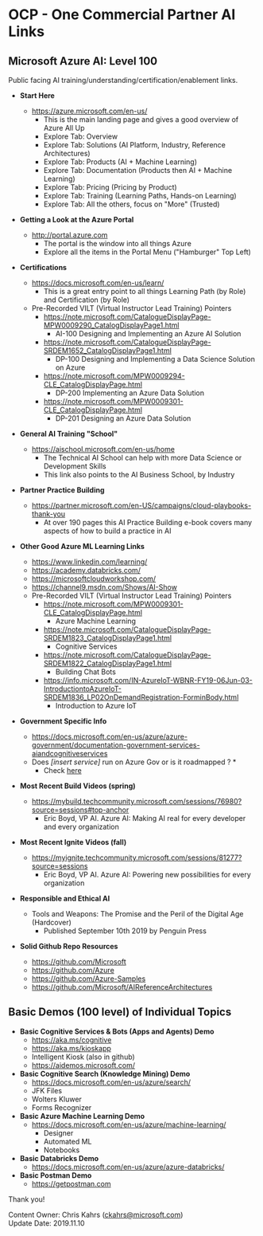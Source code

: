 # OCP - One Commercial Partner AI Links
## Microsoft Azure AI: Level 100
Public facing AI training/understanding/certification/enablement links.  

* **Start Here**
    * https://azure.microsoft.com/en-us/
      * This is the main landing page and gives a good overview of Azure All Up
      * Explore Tab: Overview
      * Explore Tab: Solutions (AI Platform, Industry, Reference Architectures)
      * Explore Tab: Products (AI + Machine Learning)
      * Explore Tab: Documentation (Products then AI + Machine Learning)
      * Explore Tab: Pricing (Pricing by Product)
      * Explore Tab: Training (Learning Paths, Hands-on Learning)
      * Explore Tab: All the others, focus on "More" (Trusted)
  
* **Getting a Look at the Azure Portal**
  * http://portal.azure.com
    * The portal is the window into all things Azure
    * Explore all the items in the Portal Menu ("Hamburger" Top Left) 
  
* **Certifications**
  * https://docs.microsoft.com/en-us/learn/ 
    * This is a great entry point to all things Learning Path (by Role) and Certification (by Role)
  * Pre-Recorded VILT (Virtual Instructor Lead Training) Pointers
    * https://note.microsoft.com/CatalogueDisplayPage-MPW0009290_CatalogDisplayPage1.html
      * AI-100 Designing and Implementing an Azure AI Solution
    * https://note.microsoft.com/CatalogueDisplayPage-SRDEM1652_CatalogDisplayPage1.html
      * DP-100 Designing and Implementing a Data Science Solution on Azure
    * https://note.microsoft.com/MPW0009294-CLE_CatalogDisplayPage.html
      * DP-200 Implementing an Azure Data Solution
    * https://note.microsoft.com/MPW0009301-CLE_CatalogDisplayPage.html
      * DP-201 Designing an Azure Data Solution

* **General AI Training "School"**
  * https://aischool.microsoft.com/en-us/home
    * The Technical AI School can help with more Data Science or Development Skills
    * This link also points to the AI Business School, by Industry 

* **Partner Practice Building**
  * https://partner.microsoft.com/en-US/campaigns/cloud-playbooks-thank-you 
    * At over 190 pages this AI Practice Building e-book covers many aspects of how to build a practice in AI

* **Other Good Azure ML Learning Links**
  * https://www.linkedin.com/learning/
  * https://academy.databricks.com/
  * https://microsoftcloudworkshop.com/
  * https://channel9.msdn.com/Shows/AI-Show	
  * Pre-Recorded VILT (Virtual Instructor Lead Training) Pointers
    * https://note.microsoft.com/MPW0009301-CLE_CatalogDisplayPage.html
      * Azure Machine Learning
    * https://note.microsoft.com/CatalogueDisplayPage-SRDEM1823_CatalogDisplayPage1.html
      * Cognitive Services
    * https://note.microsoft.com/CatalogueDisplayPage-SRDEM1822_CatalogDisplayPage1.html
      * Building Chat Bots
    * https://info.microsoft.com/IN-AzureIoT-WBNR-FY19-06Jun-03-IntroductiontoAzureIoT-SRDEM1836_LP02OnDemandRegistration-ForminBody.html
      * Introduction to Azure IoT

* **Government Specific Info**
  * https://docs.microsoft.com/en-us/azure/azure-government/documentation-government-services-aiandcognitiveservices
  * Does *[insert service]* run on Azure Gov or is it roadmapped ? *
  	* Check [here](https://azure.microsoft.com/en-us/global-infrastructure/services/?products=&regions=usgov-non-regional,us-dod-central,us-dod-east,usgov-arizona,usgov-iowa,usgov-texas,usgov-virginia ) 

* **Most Recent Build Videos (spring)**
  * https://mybuild.techcommunity.microsoft.com/sessions/76980?source=sessions#top-anchor 
    * Eric Boyd, VP AI.  Azure AI: Making AI real for every developer and every organization
* **Most Recent Ignite Videos (fall)**
  * https://myignite.techcommunity.microsoft.com/sessions/81277?source=sessions
    * Eric Boyd, VP AI.  Azure AI: Powering new possibilities for every organization

* **Responsible and Ethical AI**
  * Tools and Weapons: The Promise and the Peril of the Digital Age (Hardcover)
    * Published September 10th 2019 by Penguin Press 

* **Solid Github Repo Resources**
  * https://github.com/Microsoft 
  * https://github.com/Azure
  * https://github.com/Azure-Samples
  * https://github.com/Microsoft/AIReferenceArchitectures





## Basic Demos (100 level) of Individual Topics
* **Basic Cognitive Services & Bots (Apps and Agents) Demo**
  * https://aka.ms/cognitive 
  * https://aka.ms/kioskapp 
  * Intelligent Kiosk (also in github)
  * https://aidemos.microsoft.com/
* **Basic Cognitive Search (Knowledge Mining) Demo**
  * https://docs.microsoft.com/en-us/azure/search/ 
  * JFK Files
  * Wolters Kluwer
  * Forms Recognizer
* **Basic Azure Machine Learning Demo**
  * https://docs.microsoft.com/en-us/azure/machine-learning/
    * Designer
    * Automated ML
    * Notebooks
* **Basic Databricks Demo**
  * https://docs.microsoft.com/en-us/azure/azure-databricks/
* **Basic Postman Demo**
  * https://getpostman.com 

Thank you!

Content Owner: Chris Kahrs (ckahrs@microsoft.com)<br>
Update Date: 2019.11.10



	
